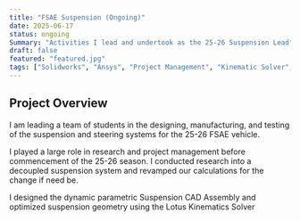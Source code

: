 ```yaml
---
title: "FSAE Suspension (Ongoing)"
date: 2025-06-17
status: ongoing
Summary: "Activities I lead and undertook as the 25-26 Suspension Lead"
draft: false
featured: "featured.jpg"
tags: ["Solidworks", "Ansys", "Project Management", "Kinematic Solver", "DFM"]
---
```


## Project Overview
I am leading a team of students in the designing, manufacturing, and testing of the suspension and steering systems for the 25-26 FSAE vehicle.

I played a large role in research and project management before commencement of the 25-26 season. I conducted research into a decoupled suspension system and revamped our calculations for the change if need be.

I designed the dynamic parametric Suspension CAD Assembly and optimized suspension geometry using the Lotus Kinematics Solver

